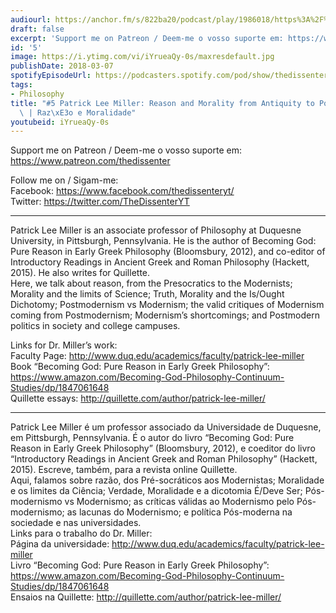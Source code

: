 ```yaml
---
audiourl: https://anchor.fm/s/822ba20/podcast/play/1986018/https%3A%2F%2Fd3ctxlq1ktw2nl.cloudfront.net%2Fproduction%2F2018-11-26%2F7571483-44100-2-991655c964f6b.m4a
draft: false
excerpt: 'Support me on Patreon / Deem-me o vosso suporte em: https://www.patreon.com/thedissenter'
id: '5'
image: https://i.ytimg.com/vi/iYrueaQy-0s/maxresdefault.jpg
publishDate: 2018-03-07
spotifyEpisodeUrl: https://podcasters.spotify.com/pod/show/thedissenter/episodes/5-Patrick-Lee-Miller-Reason-and-Morality-From-Antiquity-to-Postmodernism--Razo-e-Moralidade-e2r412
tags:
- Philosophy
title: "#5 Patrick Lee Miller: Reason and Morality from Antiquity to Postmodernism\
  \ | Raz\xE3o e Moralidade"
youtubeid: iYrueaQy-0s
---
```

<div class="timelinks">

Support me on Patreon / Deem-me o vosso suporte em: https://www.patreon.com/thedissenter

Follow me on / Sigam-me:  
Facebook: https://www.facebook.com/thedissenteryt/  
Twitter: https://twitter.com/TheDissenterYT

---

Patrick Lee Miller is an associate professor of Philosophy at Duquesne University, in Pittsburgh, Pennsylvania. He is the author of Becoming God: Pure Reason in Early Greek Philosophy (Bloomsbury, 2012), and co-editor of Introductory Readings in Ancient Greek and Roman Philosophy (Hackett, 2015). He also writes for Quillette.  
Here, we talk about reason, from the Presocratics to the Modernists; Morality and the limits of Science; Truth, Morality and the Is/Ought Dichotomy; Postmodernism vs Modernism; the valid critiques of Modernism coming from Postmodernism; Modernism’s shortcomings; and Postmodern politics in society and college campuses. 

Links for Dr. Miller’s work:  
Faculty Page: http://www.duq.edu/academics/faculty/patrick-lee-miller  
Book “Becoming God: Pure Reason in Early Greek Philosophy”: https://www.amazon.com/Becoming-God-Philosophy-Continuum-Studies/dp/1847061648  
Quillette essays: http://quillette.com/author/patrick-lee-miller/

---

Patrick Lee Miller é um professor associado da Universidade de Duquesne, em Pittsburgh, Pennsylvania. É o autor do livro “Becoming God: Pure Reason in Early Greek Philosophy” (Bloomsbury, 2012), e coeditor do livro “Introductory Readings in Ancient Greek and Roman Philosophy” (Hackett, 2015). Escreve, também, para a revista online Quillette.   
Aqui, falamos sobre razão, dos Pré-socráticos aos Modernistas; Moralidade e os limites da Ciência; Verdade, Moralidade e a dicotomia É/Deve Ser; Pós-modernismo vs Modernismo; as críticas válidas ao Modernismo pelo Pós-modernismo; as lacunas do Modernismo; e política Pós-moderna na sociedade e nas universidades.  
Links para o trabalho do Dr. Miller:  
Página da universidade: http://www.duq.edu/academics/faculty/patrick-lee-miller  
Livro “Becoming God: Pure Reason in Early Greek Philosophy”: https://www.amazon.com/Becoming-God-Philosophy-Continuum-Studies/dp/1847061648  
Ensaios na Quillette: http://quillette.com/author/patrick-lee-miller/</div>

